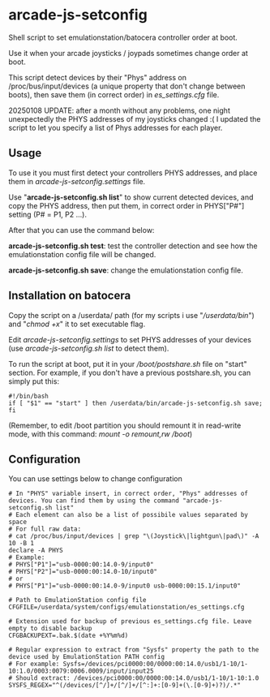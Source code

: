 # arcade-js-setconfig
Shell script to set emulationstation/batocera controller order at boot.

Use it when your arcade joysticks / joypads sometimes change order at boot.

This script detect devices by their "Phys" address on /proc/bus/input/devices (a unique property that don't change between boots), then save them (in correct order) in _es_settings.cfg_ file.

20250108 UPDATE: after a month without any problems, one night unexpectedly the PHYS addresses of my joysticks changed :(
I updated the script to let you specify a list of Phys addresses for each player.

## Usage

To use it you must first detect your controllers PHYS addresses, and place them in _arcade-js-setconfig.settings_ file.

Use "**arcade-js-setconfig.sh list**" to show current detected devices, and copy the PHYS address, then put them, in correct order in PHYS["P#"] setting (P# = P1, P2 ...).

After that you can use the command below:

**arcade-js-setconfig.sh test**: test the controller detection and see how the emulationstation config file will be changed.

**arcade-js-setconfig.sh save**: change the emulationstation config file.

## Installation on batocera

Copy the script on a /userdata/ path (for my scripts i use "_/userdata/bin_") and "_chmod +x_" it to set executable flag.

Edit _arcade-js-setconfig.settings_ to set PHYS addresses of your devices (use _arcade-js-setconfig.sh list_ to detect them).

To run the script at boot, put it in your _/boot/postshare.sh_ file on "start" section.
For example, if you don't have a previous postshare.sh, you can simply put this:

```
#!/bin/bash
if [ "$1" == "start" ] then /userdata/bin/arcade-js-setconfig.sh save; fi
```

(Remember, to edit /boot partition you should remount it in read-write mode, with this command: _mount -o remount,rw /boot_)

## Configuration

You can use settings below to change configuration

```
# In "PHYS" variable insert, in correct order, "Phys" addresses of devices. You can find them by using the command "arcade-js-setconfig.sh list"
# Each element can also be a list of possibile values separated by space
# For full raw data:
# cat /proc/bus/input/devices | grep "\(Joystick\|lightgun\|pad\)" -A 10 -B 1
declare -A PHYS
# Example:
# PHYS["P1"]="usb-0000:00:14.0-9/input0"
# PHYS["P2"]="usb-0000:00:14.0-10/input0"
# or
# PHYS["P1"]="usb-0000:00:14.0-9/input0 usb-0000:00:15.1/input0"

# Path to EmulationStation config file
CFGFILE=/userdata/system/configs/emulationstation/es_settings.cfg

# Extension used for backup of previous es_settings.cfg file. Leave empty to disable backup
CFGBACKUPEXT=.bak.$(date +%Y%m%d)

# Regular expression to extract from "Sysfs" property the path to the device used by EmulationStation PATH config
# For example: Sysfs=/devices/pci0000:00/0000:00:14.0/usb1/1-10/1-10:1.0/0003:0079:0006.0009/input/input25
# Should extract: /devices/pci0000:00/0000:00:14.0/usb1/1-10/1-10:1.0
SYSFS_REGEX="^(/devices/[^/]+/[^/]+/[^:]+:[0-9]+(\.[0-9]+)?)/.*"
```

